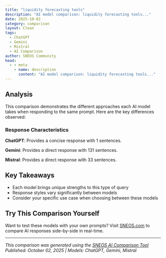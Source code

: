 ```yaml
---
title: "liquidity forecasting tools"
description: "AI model comparison: liquidity forecasting tools..."
date: 2025-10-02
category: comparison
layout: Clean
tags:
  - ChatGPT
  - Gemini
  - Mistral
  - AI Comparison
author: SNEOS Community
head:
  - - meta
    - name: description
      content: "AI model comparison: liquidity forecasting tools..."
---
```


<ChatComparison
  title="liquidity forecasting tools"
  prompt="liquidity forecasting tools"
  :responses='{"ChatGPT": "Liquidity forecasting tools are essential for businesses and financial institutions to manage their cash flows and ensure they have enough liquidity to meet their obligations. These tools utilize various techniques and technologies to analyze historical data, project future cash flows, and simulate different scenarios. Here are some popular liquidity forecasting tools and methodologies:\n\n1. **Excel Spreadsheets**: Many companies still rely on Excel for cash flow forecasting due to its flexibility and ease of use. Custom models can be built to forecast liquidity based on historical data and assumptions.\n\n2. **Treasury Management Systems (TMS)**: Systems like Kyriba, Coupa, and SAP Treasury provide comprehensive liquidity management features, including automated cash flow forecasting, integration with banking systems, and real-time cash position analysis.\n\n3. **Enterprise Resource Planning (ERP) Systems**: Platforms like SAP, Oracle, and Microsoft Dynamics include modules for cash management and liquidity forecasting integrated with other business functions.\n\n4. **Cash Flow Forecasting Software**: Dedicated software such as Fathom, Float, and Planful focuses specifically on cash flow forecasting and analysis, often with user-friendly interfaces and visualization tools.\n\n5. **Simulation Tools**: Tools like Palisade&#x27;s @RISK or any Monte Carlo simulation software can model different scenarios to assess liquidity under various conditions to help companies prepare for uncertainty.\n\n6. **Banking Software**: Many banks offer liquidity forecasting tools as part of their online banking platforms, allowing companies to track cash positions and cash flow forecasts directly linked to their bank accounts.\n\n7. **Data Analytics Platforms**: Software such as Tableau and Power BI can analyze cash flow data and forecast liquidity by visualizing trends and providing insights based on historical performance.\n\n8. **AI and Machine Learning Tools**: Advanced systems that leverage machine learning algorithms, like Alteryx and DataRobot, can provide more accurate liquidity forecasts by analyzing vast amounts of data and identifying patterns.\n\n9. **Integrated Financial Platforms**: Systems like NetSuite offer integrated financial management solutions that include liquidity forecasting as part of their broader financial planning and analysis functionalities.\n\n10. **Custom-built Solutions**: Some organizations opt for custom-built solutions tailored to their unique business needs, often using programming languages like Python or R to build advanced forecasting models.\n\nWhen selecting a liquidity forecasting tool, it’s essential to consider factors like scalability, integration capabilities, ease of use, and the specific needs of your organization.", "Gemini": "Liquidity forecasting tools are essential for businesses of all sizes to manage their cash flow effectively and make informed financial decisions. These tools help predict future cash inflows and outflows, allowing businesses to anticipate potential shortfalls or surpluses and take proactive measures.\n\nHere\u0027s a breakdown of the different types of liquidity forecasting tools, their features, and considerations for choosing the right one:\n\n**1. Types of Liquidity Forecasting Tools:**\n\n* **Spreadsheet-Based Models (e.g., Excel):**\n * **Description:** These are the most basic and widely used tools, especially for small businesses. They involve creating custom spreadsheets to track historical data, project future sales, expenses, and other cash flows.\n * **Features:**\n * Flexibility to customize formulas and assumptions.\n * Data input and organization.\n * Calculations of cash inflows, outflows, and net cash flow.\n * Scenario planning (e.g., best-case, worst-case, most likely).\n * Basic charting and visualization.\n * **Pros:**\n * Low cost (often free if you already have the software).\n * Easy to set up and use, especially for those familiar with spreadsheets.\n * Highly customizable.\n * **Cons:**\n * Manual data entry can be time-consuming and prone to errors.\n * Limited automation and integration with other systems.\n * Can be difficult to scale as the business grows.\n * Less robust for complex forecasting scenarios.\n * Version control and data security can be challenging.\n\n* **Accounting Software with Forecasting Modules:**\n * **Description:** Many accounting software packages (e.g., QuickBooks, Xero, NetSuite) include built-in forecasting features.\n * **Features:**\n * Integration with accounting data (e.g., invoices, payments, expenses).\n * Automated data updates.\n * Pre-built forecasting templates and reports.\n * Cash flow projection based on historical trends and data.\n * Scenario planning.\n * Dashboard visualizations.\n * **Pros:**\n * Seamless integration with accounting data.\n * Reduced manual data entry.\n * Improved accuracy and efficiency.\n * Real-time cash flow monitoring.\n * Better reporting capabilities.\n * **Cons:**\n * Forecasting capabilities may be limited compared to specialized tools.\n * Can be more expensive than spreadsheet-based models.\n * May require some training to use effectively.\n\n* **Dedicated Cash Flow Forecasting Software:**\n * **Description:** These are specialized software solutions designed specifically for cash flow forecasting and liquidity management.\n * **Features:**\n * Advanced forecasting algorithms and models (e.g., trend analysis, regression analysis).\n * Integration with multiple data sources (e.g., bank accounts, accounting software, CRM systems).\n * Automated data synchronization.\n * Real-time cash flow visibility.\n * Scenario planning and stress testing.\n * Predictive analytics.\n * Collaboration features.\n * Customizable dashboards and reports.\n * Alerts and notifications.\n * **Pros:**\n * Highly accurate and reliable forecasts.\n * Significant time savings through automation.\n * Improved cash flow visibility and control.\n * Better decision-making.\n * Scalability for growing businesses.\n * Integration with other business systems.\n * **Cons:**\n * Higher cost compared to other options.\n * May require a more significant initial investment and implementation effort.\n * Can be complex to set up and use without proper training.\n\n* **Financial Planning \u0026 Analysis (FP\u0026A) Software:**\n * **Description:** FP\u0026A software provides a broader range of financial planning and analysis capabilities, including cash flow forecasting, budgeting, and variance analysis.\n * **Features:**\n * All the features of dedicated cash flow forecasting software.\n * Budgeting and planning.\n * Variance analysis.\n * Financial modeling.\n * Performance reporting.\n * Strategic planning.\n * **Pros:**\n * Comprehensive financial management capabilities.\n * Integrated view of financial performance.\n * Improved collaboration between departments.\n * **Cons:**\n * Most expensive option.\n * Requires significant implementation effort.\n * Can be overkill for businesses that only need cash flow forecasting.\n\n**2. Key Features to Consider:**\n\n* **Integration Capabilities:** Can the tool integrate with your existing accounting software, bank accounts, CRM system, and other relevant data sources? This will save time and improve accuracy.\n* **Automation:** How much of the data entry and analysis is automated? Look for tools that can automatically pull data from various sources and generate forecasts.\n* **Forecasting Methods:** Does the tool use appropriate forecasting methods for your business? Consider the complexity of your business and the level of detail required in your forecasts. Some tools offer basic trend analysis, while others use more sophisticated statistical models.\n* **Scenario Planning:** Can you easily create and compare different scenarios (e.g., best-case, worst-case, most likely) to assess the impact of various factors on your cash flow?\n* **Reporting and Visualization:** Does the tool provide clear and concise reports and visualizations that help you understand your cash flow position and identify potential issues?\n* **User-Friendliness:** Is the tool easy to use and understand? Consider the technical skills of your team.\n* **Scalability:** Can the tool handle the growing complexity of your business as you expand?\n* **Collaboration:** Does the tool allow multiple users to access and collaborate on forecasts?\n* **Security:** Is the data stored securely? Does the tool have appropriate security measures in place to protect your financial information?\n* **Cost:** What is the total cost of ownership, including subscription fees, implementation costs, and training expenses?\n* **Support:** What kind of support is available from the vendor?\n\n**3. Popular Tools (Examples):**\n\nThis is not an exhaustive list, and the best tool for you will depend on your specific needs and budget.\n\n* **Spreadsheet-Based:** Microsoft Excel, Google Sheets\n* **Accounting Software with Forecasting:**\n * QuickBooks Online\n * Xero\n * Sage Intacct\n * NetSuite\n* **Dedicated Cash Flow Forecasting Software:**\n * Float\n * Futrli (acquired by Sage)\n * Dryrun\n * Pulse\n * CashAnalytics\n * PlanGuru\n* **FP\u0026A Software:**\n * Anaplan\n * Adaptive Insights (Workday Adaptive Planning)\n * Vena\n * BlackLine\n * Board\n\n**4. Choosing the Right Tool:**\n\n1. **Assess your needs:**\n * What is the size and complexity of your business?\n * What level of detail do you need in your forecasts?\n * What is your budget?\n * What are your technical skills?\n2. **Research different tools:**\n * Read reviews and compare features.\n * Take advantage of free trials.\n3. **Consider your integration needs:**\n * Ensure the tool integrates with your existing systems.\n4. **Evaluate user-friendliness:**\n * Choose a tool that is easy to use and understand for your team.\n5. **Factor in scalability:**\n * Select a tool that can grow with your business.\n6. **Weigh the pros and cons of each option.**\n7. **Consider long term costs and benefits:** While some free tools are tempting, consider the long-term benefit of efficiency and accuracy offered by paid solutions.\n\n**5. Best Practices for Liquidity Forecasting:**\n\n* **Start with accurate historical data:** The more accurate your historical data, the more reliable your forecasts will be.\n* **Regularly update your forecasts:** Cash flow is dynamic, so it\u0027s important to update your forecasts regularly (e.g., weekly, monthly) to reflect changes in your business environment.\n* **Involve key stakeholders:** Get input from different departments (e.g., sales, marketing, operations) to ensure that your forecasts are comprehensive and realistic.\n* **Monitor your actual cash flow against your forecasts:** This will help you identify areas where your forecasts are inaccurate and make adjustments as needed.\n* **Don\u0027t be afraid to adjust your assumptions:** The business environment is constantly changing, so it\u0027s important to be flexible and adjust your assumptions as needed.\n* **Use scenario planning to prepare for different outcomes:** This will help you be prepared for unexpected events and mitigate potential risks.\n\nBy carefully evaluating your needs and selecting the right liquidity forecasting tool, you can gain valuable insights into your cash flow and make more informed financial decisions. Remember that no forecasting tool is perfect, and it\u0027s important to combine technology with sound judgment and business knowledge.\n", "Mistral": "Liquidity forecasting tools are essential for businesses to manage their cash flow effectively. These tools help in predicting future cash inflows and outflows, ensuring that a company has sufficient liquidity to meet its financial obligations. Here are some commonly used liquidity forecasting tools:\n\n1. **Cash Flow Forecasting Software**:\n - **QuickBooks**: Offers cash flow forecasting features that help small businesses predict their cash position.\n - **Xero**: Provides cash flow forecasting tools that integrate with accounting data to give a clear picture of future cash flows.\n - **Sage Intacct**: Offers advanced cash flow forecasting capabilities, including scenario planning and what-if analysis.\n\n2. **Treasury Management Systems (TMS)**:\n - **Kyriba**: A comprehensive TMS that includes cash forecasting, liquidity management, and risk management features.\n - **GTreasury**: Provides tools for cash forecasting, liquidity planning, and risk management.\n - **Reval**: Offers advanced cash forecasting and liquidity management solutions.\n\n3. **Enterprise Resource Planning (ERP) Systems**:\n - **SAP**: Includes cash flow forecasting modules that integrate with other financial and operational data.\n - **Oracle**: Offers cash management and forecasting tools as part of its ERP suite.\n - **Microsoft Dynamics 365**: Provides cash flow forecasting capabilities within its financial management modules.\n\n4. **Spreadsheet-Based Tools**:\n - **Microsoft Excel**: Widely used for creating custom cash flow forecasting models. Templates and add-ins can enhance its functionality.\n - **Google Sheets**: Offers collaborative features and can be used for basic cash flow forecasting.\n\n5. **Specialized Forecasting Tools**:\n - **CashAnalytics**: A cloud-based cash forecasting tool that provides detailed insights and scenario analysis.\n - **Cashforce**: Offers advanced cash forecasting and working capital management solutions.\n - **Trovata**: Provides real-time cash forecasting and liquidity management tools.\n\n6. **Machine Learning and AI-Based Tools**:\n - **CashForecast**: Uses machine learning algorithms to predict future cash flows based on historical data.\n - **CashFlowTool**: Offers AI-driven cash flow forecasting and scenario planning.\n\n7. **Banking Tools**:\n - **Bank-Provided Tools**: Many banks offer cash management and forecasting tools as part of their corporate banking services.\n - **Third-Party Integrations**: Tools that integrate with banking systems to provide real-time cash flow data and forecasting.\n\n8. **Cloud-Based Solutions**:\n - **Float**: A cloud-based cash flow forecasting tool that integrates with accounting software to provide real-time insights.\n - **Fluidly**: Offers AI-driven cash flow forecasting and scenario planning.\n\nWhen selecting a liquidity forecasting tool, consider factors such as the complexity of your financial operations, the need for integration with existing systems, the level of detail required in forecasts, and the budget available for the tool. Additionally, ensure that the tool provides robust reporting and analytics capabilities to support informed decision-making."}' 
  published-date="11:53"
/>

## Analysis

This comparison demonstrates the different approaches each AI model takes when responding to the same prompt. Here are the key differences observed:

### Response Characteristics

**ChatGPT**: Provides a concise response with 1 sentences. 

**Gemini**: Provides a direct response with 131 sentences. 

**Mistral**: Provides a direct response with 33 sentences. 

## Key Takeaways

- Each model brings unique strengths to this type of query
- Response styles vary significantly between models
- Consider your specific use case when choosing between these models

## Try This Comparison Yourself

Want to test these models with your own prompts? Visit [SNEOS.com](https://sneos.com) to compare AI responses side-by-side in real-time.

---

*This comparison was generated using the [SNEOS AI Comparison Tool](https://sneos.com)*
*Published: October 02, 2025 | Models: ChatGPT, Gemini, Mistral*
